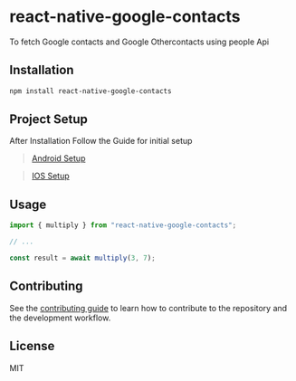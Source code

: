 # react-native-google-contacts

To fetch Google contacts and Google Othercontacts using people Api 


## Installation
```sh
npm install react-native-google-contacts
```
## Project Setup

 After Installation Follow the Guide for initial setup

 > [Android Setup](AndroidGuide.md)
 
 > [IOS Setup](IosGuide.md)
 
 
## Usage

```js
import { multiply } from "react-native-google-contacts";

// ...

const result = await multiply(3, 7);
```

## Contributing

See the [contributing guide](CONTRIBUTING.md) to learn how to contribute to the repository and the development workflow.

## License

MIT
